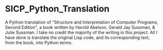 # SICP_Python_Translation
A Python translation of "Structure and Interpretation of Computer Programs, Second Edition", a book written by Harold Abelson, Gerald Jay Sussman, & Julie Sussman.
I take no credit the majority of the writing in this project. All I have done is translate the original Lisp code, and its corresponding text, from the book, into Python terms.
